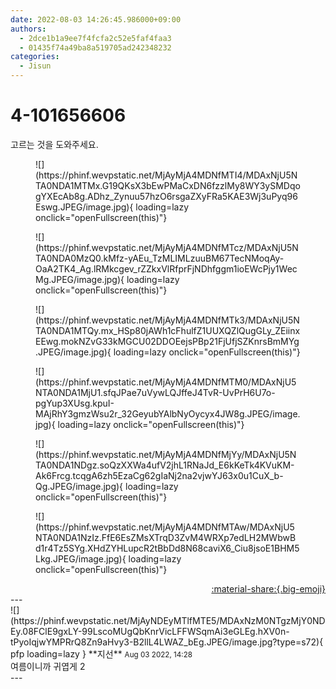```yaml
---
date: 2022-08-03 14:26:45.986000+09:00
authors:
  - 2dce1b1a9ee7f4fcfa2c52e5faf4faa3
  - 01435f74a49ba8a519705ad242348232
categories:
  - Jisun
---
```


# 4-101656606

<div class="post-container" markdown="1">
<div class="content-container md-sidebar__scrollwrap" markdown="1">

고르는 것을 도와주세요.
<figure markdown="1">
![](https://phinf.wevpstatic.net/MjAyMjA4MDNfMTI4/MDAxNjU5NTA0NDA1MTMx.G19QKsX3bEwPMaCxDN6fzzlMy8WY3ySMDqogYXEcAb8g.ADhz_Zynuu57hzO6rsgaZXyFRa5KAE3Wj3uPyq96Eswg.JPEG/image.jpg){ loading=lazy onclick="openFullscreen(this)"}
</figure>

<figure markdown="1">
![](https://phinf.wevpstatic.net/MjAyMjA4MDNfMTcz/MDAxNjU5NTA0NDA0MzQ0.kMfz-yAEu_TzMLIMLzuuBM67TecNMoqAy-OaA2TK4_Ag.lRMkcgev_rZZkxVlRfprFjNDhfggm1ioEWcPjy1WecMg.JPEG/image.jpg){ loading=lazy onclick="openFullscreen(this)"}
</figure>

<figure markdown="1">
![](https://phinf.wevpstatic.net/MjAyMjA4MDNfMTk3/MDAxNjU5NTA0NDA1MTQy.mx_HSp80jAWh1cFhulfZ1UUXQZlQugGLy_ZEiinxEEwg.mokNZvG33kMGCU02DDOEejsPBp21FjUfjSZKnrsBmMYg.JPEG/image.jpg){ loading=lazy onclick="openFullscreen(this)"}
</figure>

<figure markdown="1">
![](https://phinf.wevpstatic.net/MjAyMjA4MDNfMTM0/MDAxNjU5NTA0NDA1MjU1.sfqJPae7uVywLQJffeJ4TvR-UvPrH6U7o-pgYup3XUsg.kpuI-MAjRhY3gmzWsu2r_32GeyubYAlbNyOycyx4JW8g.JPEG/image.jpg){ loading=lazy onclick="openFullscreen(this)"}
</figure>

<figure markdown="1">
![](https://phinf.wevpstatic.net/MjAyMjA4MDNfMjYy/MDAxNjU5NTA0NDA1NDgz.soQzXXWa4ufV2jhL1RNaJd_E6kKeTk4KVuKM-Ak6Frcg.tcqgA6zh5EzaCg62gIaNj2na2vjwYJ63x0u1CuX_b-Qg.JPEG/image.jpg){ loading=lazy onclick="openFullscreen(this)"}
</figure>

<figure markdown="1">
![](https://phinf.wevpstatic.net/MjAyMjA4MDNfMTAw/MDAxNjU5NTA0NDA1NzIz.FfE6EsZMsXTrqD3ZvM4WRXp7edLH2MWbwBd1r4Tz5SYg.XHdZYHLupcR2tBbDd8N68caviX6_Ciu8jsoE1BHM5Lkg.JPEG/image.jpg){ loading=lazy onclick="openFullscreen(this)"}
</figure>


</div>
</div>

<div style="text-align: right;" markdown="1">
<a href="https://weverse.io/fromis9/fanpost/4-101656606" style="text-align: right;">:material-share:{.big-emoji}</a>
</div>
---

<div class="comments-container md-sidebar__scrollwrap" markdown="1">
<div class="comment" markdown="1">
<div class='id-container' markdown="1">
![](https://phinf.wevpstatic.net/MjAyNDEyMTlfMTE5/MDAxNzM0NTgzMjY0NDEy.08FClE9gxLY-99LscoMUgQbKnrVicLFFWSqmAi3eGLEg.hXV0n-tPyoIqjwYMPRrQ8Zn9aHvy3-B2llL4LWAZ_bEg.JPEG/image.jpg?type=s72){ pfp loading=lazy }
**<span class="artist">지선</span>** <small>Aug 03 2022, 14:28</small><br>
</div>
<div class='comment-body' markdown="1">
여름이니까 귀엽게 2
</div>
</div>
</div>
---
